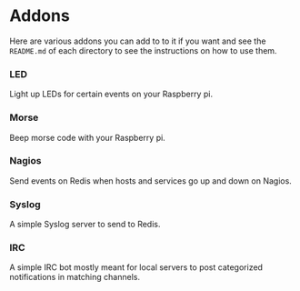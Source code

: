 # Addons
Here are various addons you can add to to it if you want and see the `README.md` of each directory to see the instructions on how to use them.

### LED
Light up LEDs for certain events on your Raspberry pi.

### Morse
Beep morse code with your Raspberry pi.

### Nagios
Send events on Redis when hosts and services go up and down on Nagios.

### Syslog
A simple Syslog server to send to Redis.

### IRC
A simple IRC bot mostly meant for local servers to post categorized notifications in matching channels.
